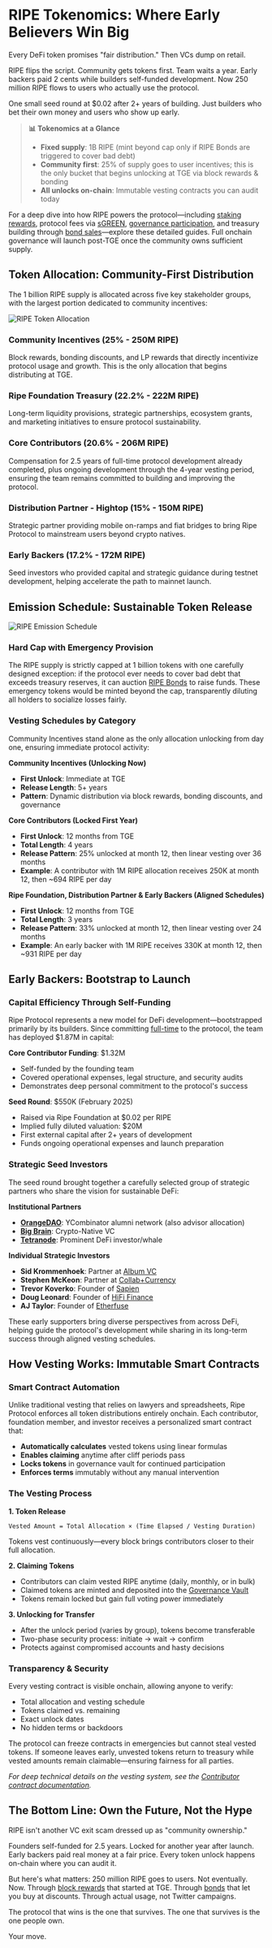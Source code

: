 # RIPE Tokenomics: Where Early Believers Win Big

Every DeFi token promises "fair distribution." Then VCs dump on retail.

RIPE flips the script. Community gets tokens first. Team waits a year. Early backers paid 2 cents while builders self-funded development. Now 250 million RIPE flows to users who actually use the protocol.

One small seed round at $0.02 after 2+ years of building. Just builders who bet their own money and users who show up early.

> **📊 Tokenomics at a Glance**
>
> * **Fixed supply**: 1B RIPE (mint beyond cap only if RIPE Bonds are triggered to cover bad debt)
> * **Community first**: 25% of supply goes to user incentives; this is the only bucket that begins unlocking at TGE via block rewards & bonding
> * **All unlocks on-chain**: Immutable vesting contracts you can audit today

For a deep dive into how RIPE powers the protocol—including [staking rewards](../earning-and-rewards/07-ripe-rewards.md), protocol fees via [sGREEN](../earning-and-rewards/05-sgreen.md), [governance participation](09-governance.md), and treasury building through [bond sales](10-bonds.md)—explore these detailed guides. Full onchain governance will launch post-TGE once the community owns sufficient supply.

## Token Allocation: Community-First Distribution

The 1 billion RIPE supply is allocated across five key stakeholder groups, with the largest portion dedicated to community incentives:

![RIPE Token Allocation](https://miro.medium.com/v2/format:webp/1*2OWDZIl3gjqJl_B6JXyyaw.png)

### Community Incentives (25% - 250M RIPE)

Block rewards, bonding discounts, and LP rewards that directly incentivize protocol usage and growth. This is the only allocation that begins distributing at TGE.

### Ripe Foundation Treasury (22.2% - 222M RIPE)

Long-term liquidity provisions, strategic partnerships, ecosystem grants, and marketing initiatives to ensure protocol sustainability.

### Core Contributors (20.6% - 206M RIPE)

Compensation for 2.5 years of full-time protocol development already completed, plus ongoing development through the 4-year vesting period, ensuring the team remains committed to building and improving the protocol.

### Distribution Partner - Hightop (15% - 150M RIPE)

Strategic partner providing mobile on-ramps and fiat bridges to bring Ripe Protocol to mainstream users beyond crypto natives.

### Early Backers (17.2% - 172M RIPE)

Seed investors who provided capital and strategic guidance during testnet development, helping accelerate the path to mainnet launch.

## Emission Schedule: Sustainable Token Release

![RIPE Emission Schedule](https://miro.medium.com/v2/format:webp/1*_cx_OWu-kZAygnVZeLI5Cw.png)

### Hard Cap with Emergency Provision

The RIPE supply is strictly capped at 1 billion tokens with one carefully designed exception: if the protocol ever needs to cover bad debt that exceeds treasury reserves, it can auction [RIPE Bonds](10-bonds.md) to raise funds. These emergency tokens would be minted beyond the cap, transparently diluting all holders to socialize losses fairly.

### Vesting Schedules by Category

Community Incentives stand alone as the only allocation unlocking from day one, ensuring immediate protocol activity:

**Community Incentives (Unlocking Now)**

* **First Unlock**: Immediate at TGE
* **Release Length**: 5+ years
* **Pattern**: Dynamic distribution via block rewards, bonding discounts, and governance

**Core Contributors (Locked First Year)**

* **First Unlock**: 12 months from TGE
* **Total Length**: 4 years
* **Release Pattern**: 25% unlocked at month 12, then linear vesting over 36 months
* **Example**: A contributor with 1M RIPE allocation receives 250K at month 12, then \~694 RIPE per day

**Ripe Foundation, Distribution Partner & Early Backers (Aligned Schedules)**

* **First Unlock**: 12 months from TGE
* **Total Length**: 3 years
* **Release Pattern**: 33% unlocked at month 12, then linear vesting over 24 months
* **Example**: An early backer with 1M RIPE receives 330K at month 12, then \~931 RIPE per day

## Early Backers: Bootstrap to Launch

### Capital Efficiency Through Self-Funding

Ripe Protocol represents a new model for DeFi development—bootstrapped primarily by its builders. Since committing [full-time](https://medium.com/hightop/hightop-sunset-ripe-sunrise-b2559ff9a7e4) to the protocol, the team has deployed $1.87M in capital:

**Core Contributor Funding**: $1.32M

* Self-funded by the founding team
* Covered operational expenses, legal structure, and security audits
* Demonstrates deep personal commitment to the protocol's success

**Seed Round**: $550K (February 2025)

* Raised via Ripe Foundation at $0.02 per RIPE
* Implied fully diluted valuation: $20M
* First external capital after 2+ years of development
* Funds ongoing operational expenses and launch preparation

### Strategic Seed Investors

The seed round brought together a carefully selected group of strategic partners who share the vision for sustainable DeFi:

**Institutional Partners**

* [**OrangeDAO**](https://www.orangedao.xyz/): YCombinator alumni network (also advisor allocation)
* [**Big Brain**](https://www.bigbrain.holdings/): Crypto-Native VC
* [**Tetranode**](https://x.com/Tetranode): Prominent DeFi investor/whale

**Individual Strategic Investors**

* **Sid Krommenhoek**: Partner at [Album VC](https://www.album.vc/)
* **Stephen McKeon**: Partner at [Collab+Currency](https://www.collabcurrency.com/)
* **Trevor Koverko**: Founder of [Sapien](https://www.sapien.io/)
* **Doug Leonard**: Founder of [HiFi Finance](https://hifi.finance/)
* **AJ Taylor**: Founder of [Etherfuse](https://www.etherfuse.com/)

These early supporters bring diverse perspectives from across DeFi, helping guide the protocol's development while sharing in its long-term success through aligned vesting schedules.

## How Vesting Works: Immutable Smart Contracts

### Smart Contract Automation

Unlike traditional vesting that relies on lawyers and spreadsheets, Ripe Protocol enforces all token distributions entirely onchain. Each contributor, foundation member, and investor receives a personalized smart contract that:

* **Automatically calculates** vested tokens using linear formulas
* **Enables claiming** anytime after cliff periods pass
* **Locks tokens** in governance vault for continued participation
* **Enforces terms** immutably without any manual intervention

### The Vesting Process

**1. Token Release**

```
Vested Amount = Total Allocation × (Time Elapsed / Vesting Duration)
```

Tokens vest continuously—every block brings contributors closer to their full allocation.

**2. Claiming Tokens**

* Contributors can claim vested RIPE anytime (daily, monthly, or in bulk)
* Claimed tokens are minted and deposited into the [Governance Vault](09-governance.md)
* Tokens remain locked but gain full voting power immediately

**3. Unlocking for Transfer**

* After the unlock period (varies by group), tokens become transferable
* Two-phase security process: initiate → wait → confirm
* Protects against compromised accounts and hasty decisions

### Transparency & Security

Every vesting contract is visible onchain, allowing anyone to verify:

* Total allocation and vesting schedule
* Tokens claimed vs. remaining
* Exact unlock dates
* No hidden terms or backdoors

The protocol can freeze contracts in emergencies but cannot steal vested tokens. If someone leaves early, unvested tokens return to treasury while vested amounts remain claimable—ensuring fairness for all parties.

_For deep technical details on the vesting system, see the_ [_Contributor contract documentation_](../technical/modules/Contributor.md)_._

## The Bottom Line: Own the Future, Not the Hype

RIPE isn't another VC exit scam dressed up as "community ownership."

Founders self-funded for 2.5 years. Locked for another year after launch. Early backers paid real money at a fair price. Every token unlock happens on-chain where you can audit it.

But here's what matters: 250 million RIPE goes to users. Not eventually. Now. Through [block rewards](../earning-and-rewards/07-ripe-rewards.md) that started at TGE. Through [bonds](10-bonds.md) that let you buy at discounts. Through actual usage, not Twitter campaigns.

The protocol that wins is the one that survives. The one that survives is the one people own.

Your move.

